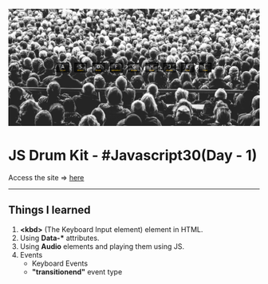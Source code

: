 
![Site Snap](img/site_snap.png)

# JS Drum Kit - #Javascript30(Day - 1)

Access the site &rArr; [here](https://ashwin776.github.io/JS-Projects/9.%20JS30%20-%20Day1%20-%20JS%20Drum%20Kit/)

---

## Things I learned

1. **&lt;kbd&gt;** (The Keyboard Input element) element in HTML.
2. Using __Data-*__ attributes.
3. Using **Audio** elements and playing them using JS.
4. Events
    * Keyboard Events
    * **"transitionend"** event type